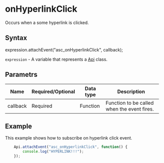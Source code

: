 # onHyperlinkClick

Occurs when a some hyperlink is clicked.

## Syntax

expression.attachEvent("asc_onHyperlinkClick", callback);

`expression` - A variable that represents a [Api](../Api.md) class.

## Parametrs

| **Name** | **Required/Optional** | **Data type** | **Description** |
| ------------- | ------------- | ------------- | ------------- |
| callback | Required | Function | Function to be called when the event fires. |

## Example

This example shows how to subscribe on hyperlink click event.

```javascript
	Api.attachEvent("asc_onHyperlinkClick", function() {
		console.log("HYPERLINK!!!");
	});
```